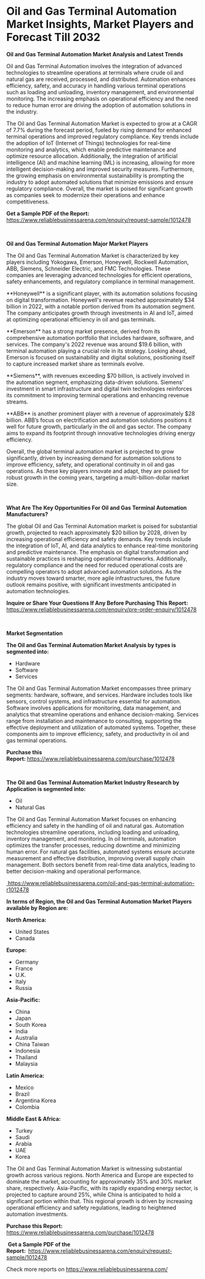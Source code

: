 <p><h1>Oil and Gas Terminal Automation Market Insights, Market Players and Forecast Till 2032</h1></p><p><strong>Oil and Gas Terminal Automation Market Analysis and Latest Trends</strong></p>
<p><p>Oil and Gas Terminal Automation involves the integration of advanced technologies to streamline operations at terminals where crude oil and natural gas are received, processed, and distributed. Automation enhances efficiency, safety, and accuracy in handling various terminal operations such as loading and unloading, inventory management, and environmental monitoring. The increasing emphasis on operational efficiency and the need to reduce human error are driving the adoption of automation solutions in the industry.</p><p>The Oil and Gas Terminal Automation Market is expected to grow at a CAGR of 7.7% during the forecast period, fueled by rising demand for enhanced terminal operations and improved regulatory compliance. Key trends include the adoption of IoT (Internet of Things) technologies for real-time monitoring and analytics, which enable predictive maintenance and optimize resource allocation. Additionally, the integration of artificial intelligence (AI) and machine learning (ML) is increasing, allowing for more intelligent decision-making and improved security measures. Furthermore, the growing emphasis on environmental sustainability is prompting the industry to adopt automated solutions that minimize emissions and ensure regulatory compliance. Overall, the market is poised for significant growth as companies seek to modernize their operations and enhance competitiveness.</p></p>
<p><strong>Get a Sample PDF of the Report:&nbsp;</strong> <a href="https://www.reliablebusinessarena.com/enquiry/request-sample/1012478?utm_campaign=3263&utm_medium=2&utm_source=Github&utm_content=ia&utm_term=05032025&utm_id=oil-and-gas-terminal-automation">https://www.reliablebusinessarena.com/enquiry/request-sample/1012478</a></p>
<p>&nbsp;</p>
<p><strong>Oil and Gas Terminal Automation Major Market Players</strong></p>
<p><p>The Oil and Gas Terminal Automation Market is characterized by key players including Yokogawa, Emerson, Honeywell, Rockwell Automation, ABB, Siemens, Schneider Electric, and FMC Technologies. These companies are leveraging advanced technologies for efficient operations, safety enhancements, and regulatory compliance in terminal management.</p><p>**Honeywell** is a significant player, with its automation solutions focusing on digital transformation. Honeywell's revenue reached approximately $34 billion in 2022, with a notable portion derived from its automation segment. The company anticipates growth through investments in AI and IoT, aimed at optimizing operational efficiency in oil and gas terminals.</p><p>**Emerson** has a strong market presence, derived from its comprehensive automation portfolio that includes hardware, software, and services. The company's 2022 revenue was around $19.6 billion, with terminal automation playing a crucial role in its strategy. Looking ahead, Emerson is focused on sustainability and digital solutions, positioning itself to capture increased market share as terminals evolve.</p><p>**Siemens**, with revenues exceeding $70 billion, is actively involved in the automation segment, emphasizing data-driven solutions. Siemens' investment in smart infrastructure and digital twin technologies reinforces its commitment to improving terminal operations and enhancing revenue streams.</p><p>**ABB** is another prominent player with a revenue of approximately $28 billion. ABB’s focus on electrification and automation solutions positions it well for future growth, particularly in the oil and gas sector. The company aims to expand its footprint through innovative technologies driving energy efficiency.</p><p>Overall, the global terminal automation market is projected to grow significantly, driven by increasing demand for automation solutions to improve efficiency, safety, and operational continuity in oil and gas operations. As these key players innovate and adapt, they are poised for robust growth in the coming years, targeting a multi-billion-dollar market size.</p></p>
<p>&nbsp;</p>
<p><strong>What Are The Key Opportunities For Oil and Gas Terminal Automation Manufacturers?</strong></p>
<p><p>The global Oil and Gas Terminal Automation market is poised for substantial growth, projected to reach approximately $20 billion by 2028, driven by increasing operational efficiency and safety demands. Key trends include the integration of IoT, AI, and data analytics to enhance real-time monitoring and predictive maintenance. The emphasis on digital transformation and sustainable practices is reshaping operational frameworks. Additionally, regulatory compliance and the need for reduced operational costs are compelling operators to adopt advanced automation solutions. As the industry moves toward smarter, more agile infrastructures, the future outlook remains positive, with significant investments anticipated in automation technologies.</p></p>
<p><strong>Inquire or Share Your Questions If Any Before Purchasing This Report:</strong> <a href="https://www.reliablebusinessarena.com/enquiry/pre-order-enquiry/1012478?utm_campaign=3263&utm_medium=2&utm_source=Github&utm_content=ia&utm_term=05032025&utm_id=oil-and-gas-terminal-automation">https://www.reliablebusinessarena.com/enquiry/pre-order-enquiry/1012478</a></p>
<p>&nbsp;</p>
<p><strong>Market Segmentation</strong></p>
<p><strong>The Oil and Gas Terminal Automation Market Analysis by types is segmented into:</strong></p>
<p><ul><li>Hardware</li><li>Software</li><li>Services</li></ul></p>
<p><p>The Oil and Gas Terminal Automation Market encompasses three primary segments: hardware, software, and services. Hardware includes tools like sensors, control systems, and infrastructure essential for automation. Software involves applications for monitoring, data management, and analytics that streamline operations and enhance decision-making. Services range from installation and maintenance to consulting, supporting the effective deployment and utilization of automated systems. Together, these components aim to improve efficiency, safety, and productivity in oil and gas terminal operations.</p></p>
<p><strong>Purchase this Report:&nbsp;</strong><a href="https://www.reliablebusinessarena.com/purchase/1012478?utm_campaign=3263&utm_medium=2&utm_source=Github&utm_content=ia&utm_term=05032025&utm_id=oil-and-gas-terminal-automation">https://www.reliablebusinessarena.com/purchase/1012478</a></p>
<p>&nbsp;</p>
<p><strong>The Oil and Gas Terminal Automation Market Industry Research by Application is segmented into:</strong></p>
<p><ul><li>Oil</li><li>Natural Gas</li></ul></p>
<p><p>The Oil and Gas Terminal Automation Market focuses on enhancing efficiency and safety in the handling of oil and natural gas. Automation technologies streamline operations, including loading and unloading, inventory management, and monitoring. In oil terminals, automation optimizes the transfer processes, reducing downtime and minimizing human error. For natural gas facilities, automated systems ensure accurate measurement and effective distribution, improving overall supply chain management. Both sectors benefit from real-time data analytics, leading to better decision-making and operational performance.</p></p>
<p><a href="https://www.reliablebusinessarena.com/oil-and-gas-terminal-automation-r1012478?utm_campaign=3263&utm_medium=2&utm_source=Github&utm_content=ia&utm_term=05032025&utm_id=oil-and-gas-terminal-automation">&nbsp;https://www.reliablebusinessarena.com/oil-and-gas-terminal-automation-r1012478</a></p>
<p><strong>In terms of Region, the Oil and Gas Terminal Automation Market Players available by Region are:</strong></p>
<p>
    <p> <strong> North America: </strong>
        <ul>
            <li>United States</li>
            <li>Canada</li>
        </ul>
        </p> 
    <p> <strong> Europe: </strong>
        <ul>
            <li>Germany</li>
            <li>France</li>
            <li>U.K.</li>
            <li>Italy</li>
            <li>Russia</li>
        </ul>
        </p> 
    <p> <strong> Asia-Pacific: </strong>
        <ul>
            <li>China</li>
            <li>Japan</li>
            <li>South Korea</li>
            <li>India</li>
            <li>Australia</li>
            <li>China Taiwan</li>
            <li>Indonesia</li>
            <li>Thailand</li>
            <li>Malaysia</li>
        </ul>
        </p> 
    <p> <strong> Latin America: </strong>
        <ul>
            <li>Mexico</li>
            <li>Brazil</li>
            <li>Argentina Korea</li>
            <li>Colombia</li>
        </ul>
        </p> 
    <p> <strong> Middle East & Africa: </strong>
        <ul>
            <li>Turkey</li>
            <li>Saudi</li>
            <li>Arabia</li>
            <li>UAE</li>
            <li>Korea</li>
        </ul>
    </p>
    </p>
<p><p>The Oil and Gas Terminal Automation Market is witnessing substantial growth across various regions. North America and Europe are expected to dominate the market, accounting for approximately 35% and 30% market share, respectively. Asia-Pacific, with its rapidly expanding energy sector, is projected to capture around 25%, while China is anticipated to hold a significant portion within that. This regional growth is driven by increasing operational efficiency and safety regulations, leading to heightened automation investments.</p></p>
<p><strong>Purchase this Report: </strong><a href="https://www.reliablebusinessarena.com/purchase/1012478?utm_campaign=3263&utm_medium=2&utm_source=Github&utm_content=ia&utm_term=05032025&utm_id=oil-and-gas-terminal-automation">https://www.reliablebusinessarena.com/purchase/1012478</a></p>
<p>&nbsp;<strong>Get a Sample PDF of the Report:&nbsp;&nbsp;</strong><a href="https://www.reliablebusinessarena.com/enquiry/request-sample/1012478?utm_campaign=3263&utm_medium=2&utm_source=Github&utm_content=ia&utm_term=05032025&utm_id=oil-and-gas-terminal-automation">https://www.reliablebusinessarena.com/enquiry/request-sample/1012478</a></p>
<p><strong></strong></p>
<p>Check more reports on <a href="https://www.reliablebusinessarena.com/?utm_campaign=3263&utm_medium=2&utm_source=Github&utm_content=ia&utm_term=05032025&utm_id=oil-and-gas-terminal-automation">https://www.reliablebusinessarena.com/</a></p>